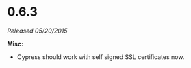 # 0.6.3

*Released 05/20/2015*

**Misc:**

- Cypress should work with self signed SSL certificates now.

